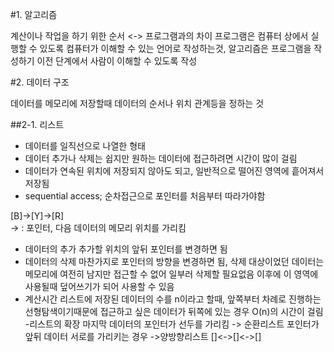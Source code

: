 #1. 알고리즘

계산이나 작업을 하기 위한 순서
<-> 프로그램과의 차이
프로그램은 컴퓨터 상에서 실행할 수 있도록 컴퓨터가 이해할 수 있는 언어로 작성하는것,
알고리즘은 프로그램을 작성하기 이전 단계에서 사람이 이해할 수 있도록 작성

#2. 데이터 구조

데이터를 메모리에 저장할때 데이터의 순서나 위치 관계등을 정하는 것

##2-1. 리스트

- 데이터를 일직선으로 나열한 형태
- 데이터 추가나 삭제는 쉽지만 원하는 데이터에 접근하려면 시간이 많이 걸림
- 데이터가 연속된 위치에 저장되지 않아도 되고, 일반적으로 떨어진 영역에 흩어져서 저장됨
- sequential access; 순차접근으로 포인터를 처음부터 따라가야함

[B]->[Y]->[R]  
-> : 포인터, 다음 데이터의 메모리 위치를 가리킴

- 데이터의 추가
추가할 위치의 앞뒤 포인터를 변경하면 됨
- 데이터의 삭제
마찬가지로 포인터의 방향을 변경하면 됨, 
삭제 대상이었던 데이터는 메모리에 여전히 남지만 접근할 수 없어 일부러 삭제할 필요없음
이후에 이 영역에 사용될때 덮어쓰기가 되어 사용할 수 있음
- 계산시간
리스트에 저장된 데이터의 수를 n이라고 할때, 
앞쪽부터 차례로 진행하는 선형탐색이기때문에 접근하고 싶은 데이터가 뒤쪽에 있는 경우 O(n)의 시간이 걸림
-리스트의 확장
마지막 데이터의 포인터가 선두를 가리킴
-> 순환리스트
포인터가 앞뒤 데이터 서로를 가리키는 경우
->양방향리스트
[]<->[]<->[]



